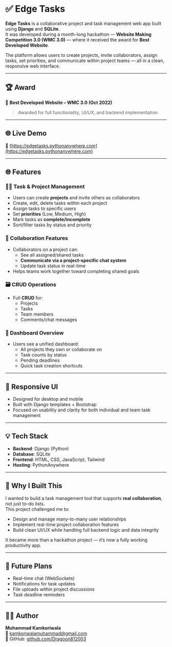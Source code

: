 # ✅ Edge Tasks

**Edge Tasks** is a collaborative project and task management web app built using **Django** and **SQLite**.  
It was developed during a month-long hackathon — **Website Making Competition 3.0 (WMC 3.0)** — where it received the award for **Best Developed Website**.

The platform allows users to create projects, invite collaborators, assign tasks, set priorities, and communicate within project teams — all in a clean, responsive web interface.

---

## 🏆 Award

🥇 **Best Developed Website – WMC 3.0 (Oct 2022)**  
> Awarded for full functionality, UI/UX, and backend implementation

---

## 🌐 Live Demo

🔗 [https://edgetasks.pythonanywhere.com](https://edgetasks.pythonanywhere.com)

---

## 🌐 Features

### 🧑‍💻 Task & Project Management
- Users can create **projects** and invite others as collaborators
- Create, edit, delete tasks within each project
- Assign tasks to specific users
- Set **priorities** (Low, Medium, High)
- Mark tasks as **complete/incomplete**
- Sort/filter tasks by status and priority

### 🤝 Collaboration Features
- Collaborators on a project can:
  - See all assigned/shared tasks
  - **Communicate via a project-specific chat system**
  - Update task status in real-time
- Helps teams work together toward completing shared goals

### 🗃 CRUD Operations
- Full **CRUD** for:
  - Projects
  - Tasks
  - Team members
  - Comments/chat messages

### 🧭 Dashboard Overview
- Users see a unified dashboard:
  - All projects they own or collaborate on
  - Task counts by status
  - Pending deadlines
  - Quick task creation shortcuts

---

## 📱 Responsive UI

- Designed for desktop and mobile
- Built with Django templates + Bootstrap
- Focused on usability and clarity for both individual and team task management

---

## 💡 Tech Stack

- **Backend**: Django (Python)
- **Database**: SQLite
- **Frontend**: HTML, CSS, JavaScript, Tailwind
- **Hosting**: PythonAnywhere

---

## 🎯 Why I Built This

I wanted to build a task management tool that supports **real collaboration**, not just to-do lists.  
This project challenged me to:
- Design and manage many-to-many user relationships
- Implement real-time project collaboration features
- Build clean UI/UX while handling full backend logic and data integrity

It became more than a hackathon project — it’s now a fully working productivity app.

---

## 🔮 Future Plans

- Real-time chat (WebSockets)  
- Notifications for task updates  
- File uploads within project discussions  
- Task deadline reminders

---

## 👨‍💻 Author

**Muhammad Kamkoriwala**  
📧 kamkoriwalamuhammad@gmail.com  
🔗 GitHub: [github.com/Dragoon812003](https://github.com/Dragoon812003)
